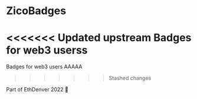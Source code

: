 # ZicoBadges
<<<<<<< Updated upstream
 Badges for web3 userss
=======
 Badges for web3 users AAAAA
>>>>>>> Stashed changes

 Part of EthDenver 2022 🙌
